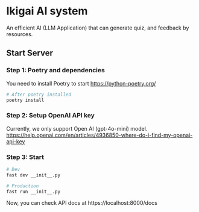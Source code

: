 # Ikigai AI system

An efficient AI (LLM Application) that can generate quiz, and feedback by resources.

## Start Server

### Step 1: Poetry and dependencies

You need to install Poetry to start
https://python-poetry.org/

```bash
# After poetry installed
poetry install
```

### Step 2: Setup OpenAI API key

Currently, we only support Open AI (gpt-4o-mini) model.
https://help.openai.com/en/articles/4936850-where-do-i-find-my-openai-api-key

### Step 3: Start

```bash
# Dev
fast dev __init__.py

# Production
fast run __init__.py
```

Now, you can check API docs at https://localhost:8000/docs
